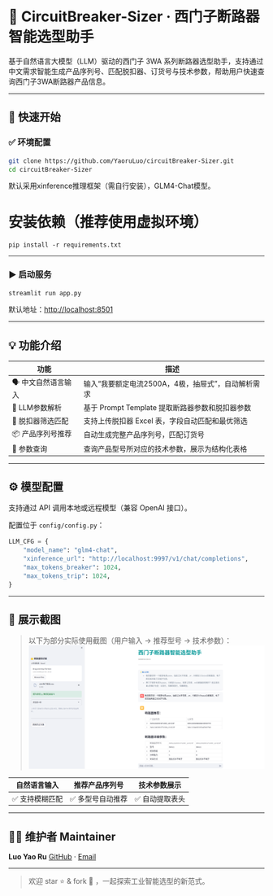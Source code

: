 
# 🔌 CircuitBreaker-Sizer · 西门子断路器智能选型助手

基于自然语言大模型（LLM）驱动的西门子 3WA 系列断路器选型助手，支持通过中文需求智能生成产品序列号、匹配脱扣器、订货号与技术参数，帮助用户快速查询西门子3WA断路器产品信息。

---

## 🚀 快速开始

### ✅ 环境配置

```bash
git clone https://github.com/YaoruLuo/circuitBreaker-Sizer.git
cd circuitBreaker-Sizer
```

默认采用xinference推理框架（需自行安装），GLM4-Chat模型。

# 安装依赖（推荐使用虚拟环境）
```
pip install -r requirements.txt
```

---

### ▶️ 启动服务

```bash
streamlit run app.py
```

默认地址：[http://localhost:8501](http://localhost:8501)

---

## 💡 功能介绍

| 功能           | 描述                               |
| ------------ | -------------------------------- |
| 🗣️ 中文自然语言输入 | 输入“我要额定电流2500A，4极，抽屉式”，自动解析需求    |
| 🤖 LLM参数解析   | 基于 Prompt Template 提取断路器参数和脱扣器参数 |
| 🧩 脱扣器筛选匹配   | 支持上传脱扣器 Excel 表，字段自动匹配和最优筛选      |
| 📦 产品序列号推荐   | 自动生成完整产品序列号，匹配订货号                |
| 📄 参数查询      | 查询产品型号所对应的技术参数，展示为结构化表格          |

---

## ⚙️ 模型配置

支持通过 API 调用本地或远程模型（兼容 OpenAI 接口）。

配置位于 `config/config.py`：

```python
LLM_CFG = {
    "model_name": "glm4-chat",
    "xinference_url": "http://localhost:9997/v1/chat/completions",
    "max_tokens_breaker": 1024,
    "max_tokens_trip": 1024,
}
```

---

## 📸 展示截图

> 以下为部分实际使用截图（用户输入 → 推荐型号 → 技术参数）：
> ![图片](LLM-sizer.png)


| 自然语言输入   | 推荐产品序列号   | 技术参数展示   |
| -------- | --------- | -------- |
| ✅ 支持模糊匹配 | ✅ 多型号自动推荐 | ✅ 自动提取表头 |

---

## 👨‍💻 维护者 Maintainer

**Luo Yao Ru**
[GitHub](https://github.com/YaoruLuo) · [Email](yao-ru.luo@siemens.com)

---

> 欢迎 star ⭐️ & fork 🍴 ，一起探索工业智能选型的新范式。


